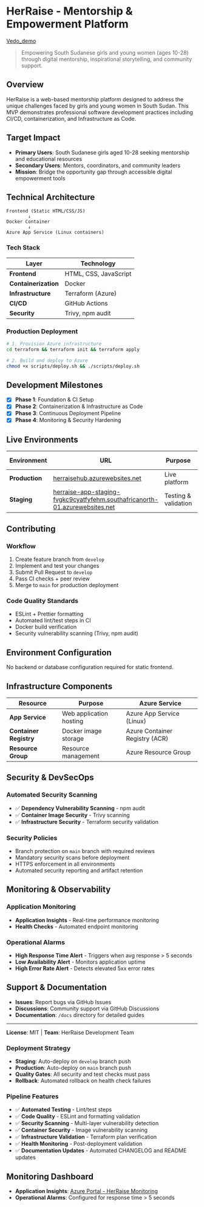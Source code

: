 # HerRaise - Mentorship & Empowerment Platform

[Vedo_demo](https://herraisehub-fgd0dfawa0bmhxeh.southafricanorth-01.azurewebsites.)

> Empowering South Sudanese girls and young women (ages 10-28) through digital mentorship, inspirational storytelling, and community support.

## Overview

HerRaise is a web-based mentorship platform designed to address the unique challenges faced by girls and young women in South Sudan. This MVP demonstrates professional software development practices including CI/CD, containerization, and Infrastructure as Code.

## Target Impact

- **Primary Users**: South Sudanese girls aged 10-28 seeking mentorship and educational resources
- **Secondary Users**: Mentors, coordinators, and community leaders  
- **Mission**: Bridge the opportunity gap through accessible digital empowerment tools

## Technical Architecture

```
Frontend (Static HTML/CSS/JS)
        ↓
Docker Container
        ↓
Azure App Service (Linux containers)
```

### Tech Stack

| Layer        | Technology           |
|--------------|---------------------|
| **Frontend** | HTML, CSS, JavaScript |
| **Containerization** | Docker |
| **Infrastructure** | Terraform (Azure) |
| **CI/CD**    | GitHub Actions      |
| **Security** | Trivy, npm audit    |

### Production Deployment

```bash
# 1. Provision Azure infrastructure
cd terraform && terraform init && terraform apply

# 2. Build and deploy to Azure
chmod +x scripts/deploy.sh && ./scripts/deploy.sh
```

## Development Milestones

- [x] **Phase 1**: Foundation & CI Setup
- [x] **Phase 2**: Containerization & Infrastructure as Code  
- [x] **Phase 3**: Continuous Deployment Pipeline
- [x] **Phase 4**: Monitoring & Security Hardening

## Live Environments

| Environment   | URL                                                                 | Purpose             | Auto-Deploy     |
|---------------|---------------------------------------------------------------------|---------------------|-----------------|
| **Production**| [herraisehub.azurewebsites.net](https://herraisehub-fgd0dfawa0bmhxeh.southafricanorth-01.azurewebsites.net/) | Live platform       | `main` branch   |
| **Staging**   | [herraise-app-staging-fvgkc9cyatfyfehm.southafricanorth-01.azurewebsites.net](https://herraise-app-staging-fvgkc9cyatfyfehm.southafricanorth-01.azurewebsites.net/) | Testing & validation | `develop` branch |



## Contributing

### Workflow

1. Create feature branch from `develop`
2. Implement and test your changes
3. Submit Pull Request to `develop`
4. Pass CI checks + peer review
5. Merge to `main` for production deployment

### Code Quality Standards

- ESLint + Prettier formatting
- Automated lint/test steps in CI
- Docker build verification
- Security vulnerability scanning (Trivy, npm audit)

## Environment Configuration

No backend or database configuration required for static frontend.

## Infrastructure Components

| Resource            | Purpose                   | Azure Service                |
|---------------------|---------------------------|------------------------------|
| **App Service**     | Web application hosting   | Azure App Service (Linux)    |
| **Container Registry** | Docker image storage   | Azure Container Registry (ACR)|
| **Resource Group**  | Resource management       | Azure Resource Group         |

## Security & DevSecOps

### Automated Security Scanning
- ✅ **Dependency Vulnerability Scanning** - npm audit
- ✅ **Container Image Security** - Trivy scanning
- ✅ **Infrastructure Security** - Terraform security validation

### Security Policies
- Branch protection on `main` branch with required reviews
- Mandatory security scans before deployment
- HTTPS enforcement in all environments
- Automated security reporting and artifact retention

## Monitoring & Observability

### Application Monitoring
- **Application Insights** - Real-time performance monitoring
- **Health Checks** - Automated endpoint monitoring

### Operational Alarms
- **High Response Time Alert** - Triggers when avg response > 5 seconds
- **Low Availability Alert** - Monitors application uptime
- **High Error Rate Alert** - Detects elevated 5xx error rates

## Support & Documentation

- **Issues**: Report bugs via GitHub Issues
- **Discussions**: Community support via GitHub Discussions
- **Documentation**: `/docs` directory for detailed guides

---

**License**: MIT | **Team**: HerRaise Development Team

### Deployment Strategy
- **Staging**: Auto-deploy on `develop` branch push
- **Production**: Auto-deploy on `main` branch push
- **Quality Gates**: All security and test checks must pass
- **Rollback**: Automated rollback on health check failures

### Pipeline Features
- ✅ **Automated Testing** - Lint/test steps
- ✅ **Code Quality** - ESLint and formatting validation
- ✅ **Security Scanning** - Multi-layer vulnerability detection
- ✅ **Container Security** - Image vulnerability scanning
- ✅ **Infrastructure Validation** - Terraform plan verification
- ✅ **Health Monitoring** - Post-deployment validation
- ✅ **Documentation Updates** - Automated CHANGELOG and README updates

## Monitoring Dashboard

- **Application Insights**: [Azure Portal - HerRaise Monitoring](https://portal.azure.com/#@adichdorcusoutlook.onmicrosoft.com/resource/subscriptions/f2b10cdf-8f93-48de-a471-6a3de572f857/resourceGroups/HerRaise_RG/providers/microsoft.insights/components/herraise-app-staging202508061901/overview)
- **Operational Alarms**: Configured for response time > 5 seconds
